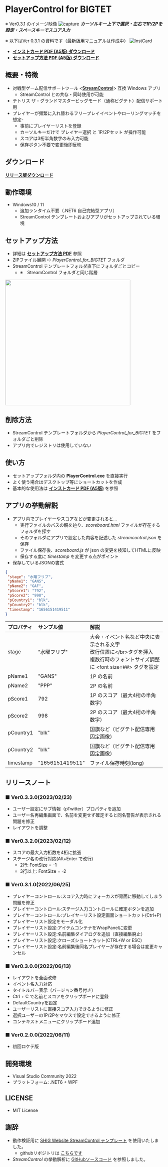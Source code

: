 # PlayerControl for BIGTET

※ Ver0.3.1 のイメージ映像
![capture](https://user-images.githubusercontent.com/87809679/175765945-74904b8b-928e-4ebb-9bda-f8c4e2a612a2.gif)
***カーソルキー上下で選択・左右で1P/2Pを設定・スペースキーでスコア入力***

※ 以下はVer 0.3.1 の資料です（最新版用マニュアルは作成中）
![InstCard](Images/InstCard.png)
- [**インストカード PDF (A5版) ダウンロード**](/Manual/PlayerControlForBIGTET_InstCard_v0.3.1.pdf)
- [**セットアップ方法 PDF (A5版) ダウンロード**](/Manual/PlayerControlForBIGTET_Setup.pdf)

## 概要・特徴

- 対戦型ゲーム配信サポートツール <[**StreamControl**](http://streamcontroljapan.blog.jp/)> 互換 Windows アプリ
  - StreamControl との共存・同時使用が可能
- テトリス ザ・グランドマスタービッグモード（通称ビグテト）配信サポート用
- プレイヤーが頻繁に入れ替わるフリープレイイベントやローリングマッチを想定- 
  - 事前にプレイヤーリストを登録
  - カーソルキーだけで プレイヤー選択 と 1P/2Pセット が操作可能
  - スコアは3桁半角数字のみ入力可能
  - 保存ボタン不要で変更後即反映

## ダウンロード

[**リリース版ダウンロード**](https://github.com/gans1971/PlayerControl_for_BIGTET/releases/)

## 動作環境

- Windows10 / 11
  - 追加ランタイム不要（.NET6 自己完結型アプリ）
  - StreamControl テンプレートおよびアプリがセットアップされている環境

## セットアップ方法

- 詳細は [**セットアップ方法 PDF**](/Manual/PlayerControlForBIGTET_Setup.pdf) 参照
- ZIPファイル展開 ⇨ *PlayerControl_for_BIGTET* フォルダ
- StreamControl テンプレートフォルダ直下にフォルダごとコピー
  - ※　StreamControl フォルダと同じ階層
<img src="Images/Setup.png" width="400px">

## 削除方法

- StreamControl テンプレートフォルダから *PlayerControl_for_BIGTET* をフォルダごと削除
- アプリ内でレジストリは使用していない

## 使い方

- セットアップフォルダ内の **PlayerControl.exe** を直接実行
- よく使う場合はデスクトップ等にショートカットを作成
- 基本的な使用法は [**インストカード PDF (A5版)**](/Manual/PlayerControlForBIGTET_InstCard_v0.3.1.pdf) を参照

## アプリの挙動解説

- アプリ内でプレイヤーやスコアなどが変更されると…
  - 実行ファイルのパスの親を辿り、*scoreboard.html* ファイルが存在するフォルダを探す
  - そのフォルダにアプリで設定した内容を記述した *streamcontrol.json* を保存
  - ファイル保存後、*scoreboard.js* が json の変更を検知してHTMLに反映
  - 保存する度に *timestamp* を変更する点がポイント
- 保存しているJSONの書式

```json
{
 "stage": "水曜フリプ",
 "pName1": "GANS",
 "pName2": "GAF",
 "pScore1": "792",
 "pScore2": "998",
 "pCountry1": "blk",
 "pCountry2": "blk",
 "timestamp": "1656151419511"
}
```

| プロパティ | サンプル値 | 解説 |
|:---|:---|:---|
|stage|"水曜フリプ" |大会・イベント名など中央に表示される文字</br>改行位置に\</br>タグを挿入</br>複数行時のフォントサイズ調整に \<font size=##> タグを設定|
|pName1|"GANS"|1P の名前 |
|pName2|"PPP"|2P の名前|
|pScore1|792 |1P のスコア（最大4桁の半角数字）|
|pScore2|998 |2P のスコア（最大4桁の半角数字）|
|pCountry1|"blk"| 国旗など（ビグテト配信専用 固定画像）|
|pCountry2|"blk"| 国旗など（ビグテト配信専用 固定画像）|
|timestamp|"1656151419511"| ファイル保存時刻(long)|


## リリースノート

### ■ Ver0.3.3.0(2023/02/23)

- ユーザー設定にサブ情報（pTwitter）プロパティを追加
- ユーザー名再編集画面で、名前を変更せず確定すると同名警告が表示される問題を修正
- レイアウトを調整

### ■ Ver0.3.2.0(2023/02/12)

- スコアの最大入力桁数を4桁に拡張
- ステージ名の改行対応(Alt+Enter で改行)
  - 2行: FontSize = -1  
  - 3行以上: FontSize = -2  

### ■ Ver0.3.1.0(2022/06/25)

- プレイヤーコントロール:スコア入力時にフォーカスが背面に移動してしまう問題を修正
- プレイヤーコントロール:ステージ入力コントロールに確定ボタンを追加
- プレイヤーコントロール:プレイヤーリスト設定画面ショートカット(Ctrl+P)
- プレイヤーリスト設定をモーダル化
- プレイヤーリスト設定:アイテムコンテナをWrapPanelに変更
- プレイヤーリスト設定:名前編集ダイアログを追加（直接編集廃止）
- プレイヤーリスト設定:クローズショートカット(CTRL+W or ESC)
- プレイヤーリスト設定:名前編集後同名プレイヤーが存在する場合は変更キャンセル

### ■ Ver0.3.0.0(2022/06/13)

- レイアウトを全面改修
- イベント名入力対応
- タイトルバー表示（バージョン番号付き）
- Ctrl + C で名前とスコアをクリップボードに登録
- DefaultCountryを設定
- ユーザーリストに直接スコア入力できるように修正
- 選択ユーザーの1P/2Pをマウスで設定できるように修正
- コンテキストメニューにクリップボード追加

### ■ Ver0.2.0.0(2022/06/11)

- 初回ロケテ版

## 開発環境

- Visual Studio Community 2022
- プラットフォーム: .NET6 + WPF

## LICENSE

- MIT License

## 謝辞

- 動作検証用に [SHIG Website StreamControl テンプレート](http://shigaming.com/2018/11/30/streamcontroltemplate2019/) を使用いたしました。
  - githubリポジトリは [こちらです](https://github.com/Pon57/StreamControl-for-UMBR)
- *StreamControl* の挙動解析に [GitHubソースコード](https://github.com/farpenoodle/StreamControl) を参照しました。
